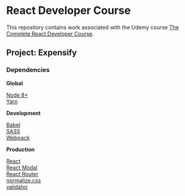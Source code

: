 # React Developer Course

This repository contains work associated with the Udemy course [The Complete React Developer Course](https://www.udemy.com/react-2nd-edition).

## Project: Expensify

### Dependencies

**Global**

[Node 8+](https://nodejs.org/)  
[Yarn](https://yarnpkg.com/en/)  

**Development**

[Babel](http://babeljs.io/)  
[SASS](http://sass-lang.com/guide)  
[Webpack](https://webpack.js.org/configuration/)

**Production**

[React](https://reactjs.org/docs)  
[React Modal](https://reactcommunity.org/react-modal/)  
[React Router](https://reacttraining.com/react-router/web/guides/philosophy)    
[normalize.css](https://necolas.github.io/normalize.css/)  
[validator](https://www.npmjs.com/package/validator)  
